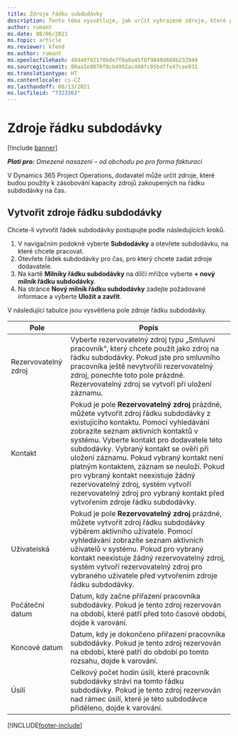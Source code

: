 ```yaml
---
title: Zdroje řádku subdodávky
description: Tento téma vysvětluje, jak určit vyhrazené zdroje, které poskytuje dodavatel pro konkrétní řádek subdodávky na čas.
author: rumant
ms.date: 08/06/2021
ms.topic: article
ms.reviewer: kfend
ms.author: rumant
ms.openlocfilehash: 48440f82170bde7f0a0a45f8f9849d688b232949
ms.sourcegitcommit: 80aa1e8070f0cb4992ac408fc05bdffe47cee931
ms.translationtype: HT
ms.contentlocale: cs-CZ
ms.lasthandoff: 08/13/2021
ms.locfileid: "7323363"
---
```

# <a name="subcontract-line-resources"></a>Zdroje řádku subdodávky

[!include [banner](../../includes/dataverse-preview.md)]

_**Platí pro:** Omezené nasazení – od obchodu po pro forma fakturaci_

V Dynamics 365 Project Operations, dodavatel může určit zdroje, které budou použity k zásobování kapacity zdrojů zakoupených na řádku subdodávky na čas.

## <a name="create-subcontract-line-resources"></a>Vytvořit zdroje řádku subdodávky

Chcete-li vytvořit řádek subdodávky postupujte podle následujících kroků.

1. V navigačním podokně vyberte **Subdodávky** a otevřete subdodávku, na které chcete pracovat.
2. Otevřete řádek subdodávky pro čas, pro který chcete zadat zdroje dodavatele.
3. Na kartě **Milníky řádku subdodávky** na dílčí mřížce vyberte **+ nový milník řádku subdodávky**.
4. Na stránce **Nový milník řádku subdodávky** zadejte požadované informace a vyberte **Uložit a zavřít**.

V následující tabulce jsou vysvětlena pole zdroje řádku subdodávky.

| Pole |  Popis |
| ----- | ------------ |
| Rezervovatelný zdroj | Vyberte rezervovatelný zdroj typu „Smluvní pracovník“, který chcete použít jako zdroj na řádku subdodávky. Pokud jste pro smluvního pracovníka ještě nevytvořili rezervovatelný zdroj, ponechte toto pole prázdné. Rezervovatelný zdroj se vytvoří při uložení záznamu.  |
| Kontakt | Pokud je pole **Rezervovatelný zdroj** prázdné, můžete vytvořit zdroj řádku subdodávky z existujícího kontaktu. Pomocí vyhledávání zobrazíte seznam aktivních kontaktů v systému. Vyberte kontakt pro dodavatele této subdodávky. Vybraný kontakt se ověří při uložení záznamu. Pokud vybraný kontakt není platným kontaktem, záznam se neuloží. Pokud pro vybraný kontakt neexistuje žádný rezervovatelný zdroj, systém vytvoří rezervovatelný zdroj pro vybraný kontakt před vytvořením zdroje řádku subdodávky. |
| Uživatelská | Pokud je pole **Rezervovatelný zdroj** prázdné, můžete vytvořit zdroj řádku subdodávky výběrem aktivního uživatele. Pomocí vyhledávání zobrazíte seznam aktivních uživatelů v systému. Pokud pro vybraný kontakt neexistuje žádný rezervovatelný zdroj, systém vytvoří rezervovatelný zdroj pro vybraného uživatele před vytvořením zdroje řádku subdodávky. |
| Počáteční datum | Datum, kdy začne přiřazení pracovníka subdodávky. Pokud je tento zdroj rezervován na období, které patří před toto časové období, dojde k varování. |
| Koncové datum | Datum, kdy je dokončeno přiřazení pracovníka subdodávky. Pokud je tento zdroj rezervován na období, které patří do období po tomto rozsahu, dojde k varování. |
| Úsilí | Celkový počet hodin úsilí, které pracovník subdodávky stráví na tomto řádku subdodávky. Pokud je tento zdroj rezervován nad rámec úsilí, které je této subdodávce přiděleno, dojde k varování. |


[!INCLUDE[footer-include](../../includes/footer-banner.md)]
